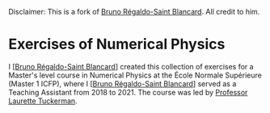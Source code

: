 Disclaimer: This is a fork of [Bruno Régaldo-Saint Blancard](https://github.com/bregaldo). 
All credit to him. 

# Exercises of Numerical Physics

I [[Bruno Régaldo-Saint Blancard](https://github.com/bregaldo)] created this collection of exercises for a Master's level course in Numerical Physics at the École Normale Supérieure (Master 1 ICFP), where I [[Bruno Régaldo-Saint Blancard](https://github.com/bregaldo)] served as a Teaching Assistant from 2018 to 2021. The course was led by [Professor Laurette Tuckerman](https://blog.espci.fr/laurette/).
